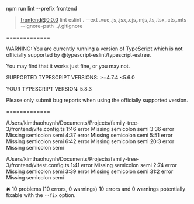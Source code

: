  npm run lint --prefix frontend

> frontend@0.0.0 lint
> eslint . --ext .vue,.js,.jsx,.cjs,.mjs,.ts,.tsx,.cts,.mts --ignore-path ../.gitignore

=============

WARNING: You are currently running a version of TypeScript which is not officially supported by @typescript-eslint/typescript-estree.

You may find that it works just fine, or you may not.

SUPPORTED TYPESCRIPT VERSIONS: >=4.7.4 <5.6.0

YOUR TYPESCRIPT VERSION: 5.8.3

Please only submit bug reports when using the officially supported version.

=============

/Users/kimthaohuynh/Documents/Projects/family-tree-3/frontend/vite.config.ts
   1:46  error  Missing semicolon  semi
   3:36  error  Missing semicolon  semi
   4:37  error  Missing semicolon  semi
   5:51  error  Missing semicolon  semi
   6:42  error  Missing semicolon  semi
  20:3   error  Missing semicolon  semi

/Users/kimthaohuynh/Documents/Projects/family-tree-3/frontend/vitest.config.ts
   1:41  error  Missing semicolon  semi
   2:74  error  Missing semicolon  semi
   3:39  error  Missing semicolon  semi
  31:2   error  Missing semicolon  semi

✖ 10 problems (10 errors, 0 warnings)
  10 errors and 0 warnings potentially fixable with the `--fix` option.